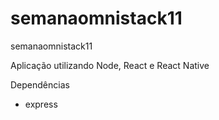 # semanaomnistack11
semanaomnistack11

Aplicação utilizando Node, React e React Native

Dependências
- express

